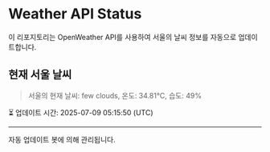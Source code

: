
# Weather API Status

이 리포지토리는 OpenWeather API를 사용하여 서울의 날씨 정보를 자동으로 업데이트합니다.

## 현재 서울 날씨
> 서울의 현재 날씨: few clouds, 온도: 34.81°C, 습도: 49%

⏳ 업데이트 시간: 2025-07-09 05:15:50 (UTC)

---
자동 업데이트 봇에 의해 관리됩니다.
